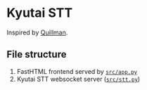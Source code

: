 # Kyutai STT

Inspired by [Quillman](https://github.com/modal-labs/quillman).

## File structure

1. FastHTML frontend served by [`src/app.py`](./src/app.py)
2. Kyutai STT websocket server ([`src/stt.py`](./src/stt.py))
